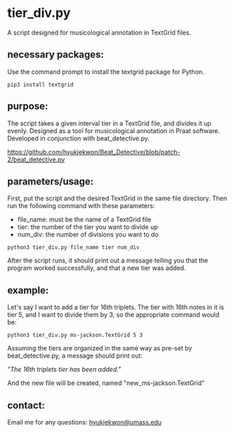 # tier_div.py
A script designed for musicological annotation in TextGrid files.

## necessary packages:
Use the command prompt to install the textgrid package for Python.
```
pip3 install textgrid
```

## purpose:
The script takes a given interval tier in a TextGrid file, and divides it up evenly. Designed as a tool for musicological annotation in Praat software. Developed in conjunction with beat_detective.py.

https://github.com/hyukjekwon/Beat_Detective/blob/patch-2/beat_detective.py

## parameters/usage:
First, put the script and the desired TextGrid in the same file directory. Then run the following command with these parameters:
- file_name: must be the name of a TextGrid file
- tier: the number of the tier you want to divide up
- num_div: the number of divisions you want to do
```
python3 tier_div.py file_name tier num_div
```
After the script runs, it should print out a message telling you that the program worked successfully, and that a new tier was added.

## example:
Let's say I want to add a tier for 16th triplets. The tier with 16th notes in it is tier 5, and I want to divide them by 3, so the appropriate command would be:
```
python3 tier_div.py ms-jackson.TextGrid 5 3
```
Assuming the tiers are organized in the same way as pre-set by beat_detective.py, a message should print out:

*"The 16th triplets tier has been added."*

And the new file will be created, named "new_ms-jackson.TextGrid"

## contact:
Email me for any questions: hyukjekwon@umass.edu
